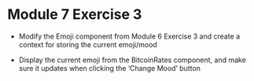 # Module 7 Exercise 3

- Modify the Emoji component from Module 6 Exercise 3 and
create a context for storing the current emoji/mood

- Display the current emoji from the BitcoinRates component,
and make sure it updates when clicking the ‘Change Mood’
button